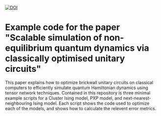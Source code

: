 [![DOI](https://zenodo.org/badge/724840204.svg)](https://zenodo.org/doi/10.5281/zenodo.10359963)
# Example code for the paper "Scalable simulation of non-equilibrium quantum dynamics via classically optimised unitary circuits"

This paper explains how to optimize brickwall unitary circuits on classical computers to efficiently simulate quantum Hamiltonian dynamics using tensor network techniques. Contained in this repository is three minimal example scripts for a Cluster Ising model, PXP model, and next-nearest-neighbouring Ising model. Each script shows the code used to optimize each of the models, and shows how to calculate the relevent error metrics.
